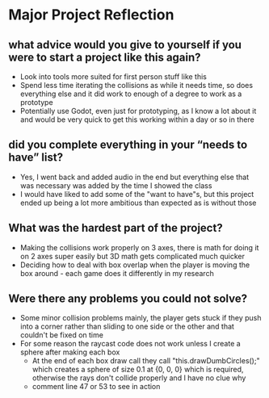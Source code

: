 # Major Project Reflection

## what advice would you give to yourself if you were to start a project like this again?
* Look into tools more suited for first person stuff like this
* Spend less time iterating the collisions as while it needs time, so does everything else and it did work to enough of a degree to work as a prototype
* Potentially use Godot, even just for prototyping, as I know a lot about it and would be very quick to get this working within a day or so in there

## did you complete everything in your “needs to have” list?
* Yes, I went back and added audio in the end but everything else that was necessary was added by the time I showed the class
* I would have liked to add some of the "want to have"s, but this project ended up being a lot more ambitious than expected as is without those

## What was the hardest part of the project?
* Making the collisions work properly on 3 axes, there is math for doing it on 2 axes super easily but 3D math gets complicated much quicker
* Deciding how to deal with box overlap when the player is moving the box around - each game does it differently in my research

## Were there any problems you could not solve?
* Some minor collision problems mainly, the player gets stuck if they push into a corner rather than sliding to one side or the other and that couldn't be fixed on time
* For some reason the raycast code does not work unless I create a sphere after making each box
  * At the end of each box draw call they call "this.drawDumbCircles();" which creates a sphere of size 0.1 at {0, 0, 0} which is required, otherwise the rays don't collide properly and I have no clue why
  * comment line 47 or 53 to see in action